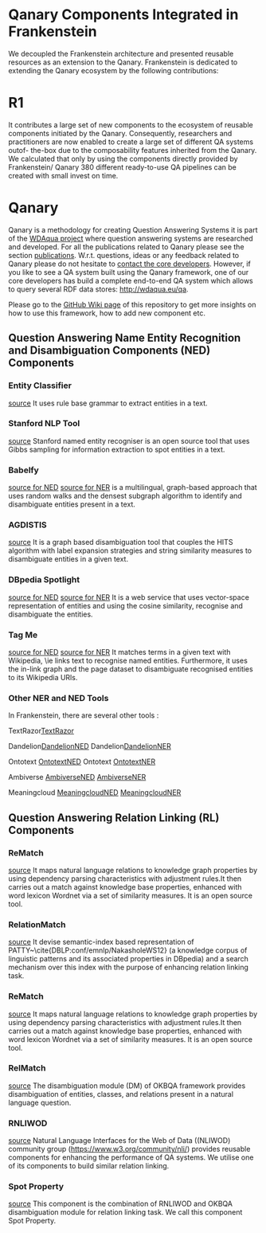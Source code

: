 # Qanary Components Integrated in Frankenstein

We decoupled the Frankenstein architecture and presented reusable resources as an extension to the Qanary. Frankenstein is dedicated to extending
the Qanary ecosystem by the following contributions:
# R1
It contributes a large set of new components to the ecosystem of reusable components initiated by the Qanary. Consequently, researchers and practitioners are now enabled to create a large set of different QA systems outof-
the-box due to the composability features inherited from the Qanary. We calculated that only by using the components directly provided by Frankenstein/ Qanary 380 different ready-to-use QA pipelines can be created with small invest on time.

# Qanary
Qanary is a methodology for creating Question Answering Systems it is part of the [WDAqua project](http://wdaqua.eu) where question answering systems are researched and developed. For all the publications related to Qanary please see the section [publications](#qanarypublications). W.r.t. questions, ideas or any feedback related to Qanary please do not hesitate to [contact the core developers](https://github.com/WDAqua/Qanary/wiki/Who-do-I-talk-to%3F). However, if you like to see a QA system built using the Qanary framework, one of our core developers has build a complete end-to-end QA system which allows to query several RDF data stores: http://wdaqua.eu/qa.

Please go to the [GitHub Wiki page](https://github.com/WDAqua/Qanary/wiki) of this repository to get more insights on how to use this framework, how to add new component etc.

## Question Answering Name Entity Recognition and Disambiguation Components (NED) Components

### Entity Classifier 
[source](https://github.com/WDAqua/Qanary-question-answering-components/tree/master/qanary_component-NER-EntityClassifier2)
It uses rule base grammar to extract entities in a text. 

### Stanford NLP Tool
[source](https://github.com/WDAqua/Qanary-question-answering-components/tree/master/qanary_component-NER-stanford)
Stanford named entity recogniser is an open source tool that uses Gibbs sampling for information extraction to spot entities in a text.

### Babelfy
[source for NED](https://github.com/WDAqua/Qanary-question-answering-components/tree/master/qanary_component-NED-Babelfy)
[source for NER](https://github.com/WDAqua/Qanary-question-answering-components/tree/master/qanary_component-NER-Babelfy)
is a multilingual, graph-based approach that uses random walks and the densest subgraph algorithm to identify and disambiguate entities present in a text.


### AGDISTIS
[source](https://github.com/WDAqua/Qanary-question-answering-components/tree/master/qanary_component-NED-AGDISTIS)
It is a graph based disambiguation tool that couples the HITS algorithm with label expansion strategies and string similarity measures to disambiguate entities in a given text.

### DBpedia Spotlight
[source for NED](https://github.com/WDAqua/Qanary-question-answering-components/tree/master/qanary_component-NED-DBpedia-Spotlight)
[source for NER](https://github.com/WDAqua/Qanary-question-answering-components/tree/master/qanary_component-NER-DBpedia-Spotlight)
 It is a web service that uses vector-space representation of entities and using the cosine similarity, recognise and disambiguate the entities.
 
 
 ### Tag Me
[source for NED](https://github.com/WDAqua/Qanary-question-answering-components/tree/master/qanary_component-NED-tagme)
[source for NER](https://github.com/WDAqua/Qanary-question-answering-components/tree/master/qanary_component-NER-tagme)
 It matches terms in a given text with Wikipedia, \ie links text to recognise named entities. 
 Furthermore, it uses the in-link graph and the page dataset to disambiguate recognised entities to its Wikipedia URls.
 
 ### Other NER and NED Tools 
 In Frankenstein, there are several other tools :
 
 TextRazor[TextRazor](https://github.com/WDAqua/Qanary-question-answering-components/tree/master/qanary_component-NER-TextRazor)
 
 Dandelion[DandelionNED](https://github.com/WDAqua/Qanary-question-answering-components/tree/master/qanary_component-NED-Dandelion)
 Dandelion[DandelionNER](https://github.com/WDAqua/Qanary-question-answering-components/tree/master/qanary_component-NER-Dandelion)
 
 Ontotext [OntotextNED](https://github.com/WDAqua/Qanary-question-answering-components/tree/master/qanary_component-NED-Ontotext)
  Ontotext [OntotextNER](https://github.com/WDAqua/Qanary-question-answering-components/tree/master/qanary_component-NER-Ontotext)
  
 Ambiverse [AmbiverseNED](https://github.com/WDAqua/Qanary-question-answering-components/tree/master/qanary_component-NED-Ambiverse)
  [AmbiverseNER](https://github.com/WDAqua/Qanary-question-answering-components/tree/master/qanary_component-NER-Ambiverse)
  
  Meaningcloud [MeaningcloudNED](https://github.com/WDAqua/Qanary-question-answering-components/tree/master/qanary_component-NED-Meaningcloud)
  [MeaningcloudNER](https://github.com/WDAqua/Qanary-question-answering-components/tree/master/qanary_component-NER-Meaningcloud)
 
 ## Question Answering Relation Linking (RL) Components

### ReMatch 
[source](https://github.com/WDAqua/Qanary-question-answering-components/tree/master/qanary_component-REL-ReMatch)
It maps natural language relations to knowledge graph properties by using dependency parsing characteristics with adjustment rules.It then carries out a match against knowledge base properties, enhanced with word lexicon Wordnet via a set of similarity measures. It is an open source tool.

### RelationMatch 
[source](https://github.com/WDAqua/Qanary-question-answering-components/blob/master/qanary_component-REL-RelationLinker2/src/main/java/eu/wdaqua/qanary/relationlinker2/RelationLinker2.java)
It devise semantic-index based representation of PATTY~\cite{DBLP:conf/emnlp/NakasholeWS12} (a knowledge corpus of linguistic patterns and its associated properties in DBpedia) and a search mechanism over this index with the purpose of enhancing relation linking task.

### ReMatch 
[source](https://github.com/WDAqua/Qanary-question-answering-components/tree/master/qanary_component-REL-ReMatch)
It maps natural language relations to knowledge graph properties by using dependency parsing characteristics with adjustment rules.It then carries out a match against knowledge base properties, enhanced with word lexicon Wordnet via a set of similarity measures. It is an open source tool.

### RelMatch 
[source](https://github.com/WDAqua/Qanary-question-answering-components/tree/master/qa.qanary_component-DiambiguationProperty-OKBQA)
The disambiguation module (DM) of OKBQA framework provides disambiguation of entities, classes, and relations present in a natural language question.

### RNLIWOD
[source](https://github.com/WDAqua/Qanary-question-answering-components/tree/master/qanary_component-REL-RELNLIOD)
Natural Language Interfaces for the Web of Data ((NLIWOD) community group (https://www.w3.org/community/nli/) provides reusable components for enhancing the performance of QA systems. We utilise one of its components to build similar relation linking.

### Spot Property
[source](https://github.com/WDAqua/Qanary-question-answering-components/tree/master/qa.qanary_component-AnnotationofSpotProperty-tgm)
This component is the combination of RNLIWOD and OKBQA disambiguation module for relation linking task. 
We call this component Spot Property.

 
 

